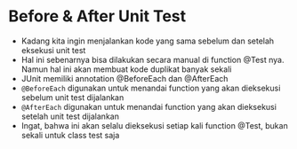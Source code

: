 # Before & After Unit Test

- Kadang kita ingin menjalankan kode yang sama sebelum dan setelah eksekusi unit test
- Hal ini sebenarnya bisa dilakukan secara manual di function @Test nya. Namun hal ini akan membuat kode duplikat banyak sekali
- JUnit memiliki annotation @BeforeEach dan @AfterEach
- `@BeforeEach` digunakan untuk menandai function yang akan dieksekusi sebelum unit test dijalankan
- `@AfterEach` digunakan untuk menandai function yang akan dieksekusi setelah unit test dijalankan 
- Ingat, bahwa ini akan selalu dieksekusi setiap kali function @Test, bukan sekali untuk class test saja
